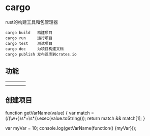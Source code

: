# cargo
rust的构建工具和包管理器

```
cargo build   构建项目
cargo run     运行项目
cargo test    测试项目
cargo doc     为项目构建文档
cargo publish 发布该库到crates.io
```

## 功能

|||||
|-|-|-|-|
|||||
|||||

## 创建项目

function getVarName(value) {
  var match = (/(\w+)\s*=\s*/).exec(value.toString());
  return match && match[1];
}

var myVar = 10;
console.log(getVarName(function() {myVar}));
